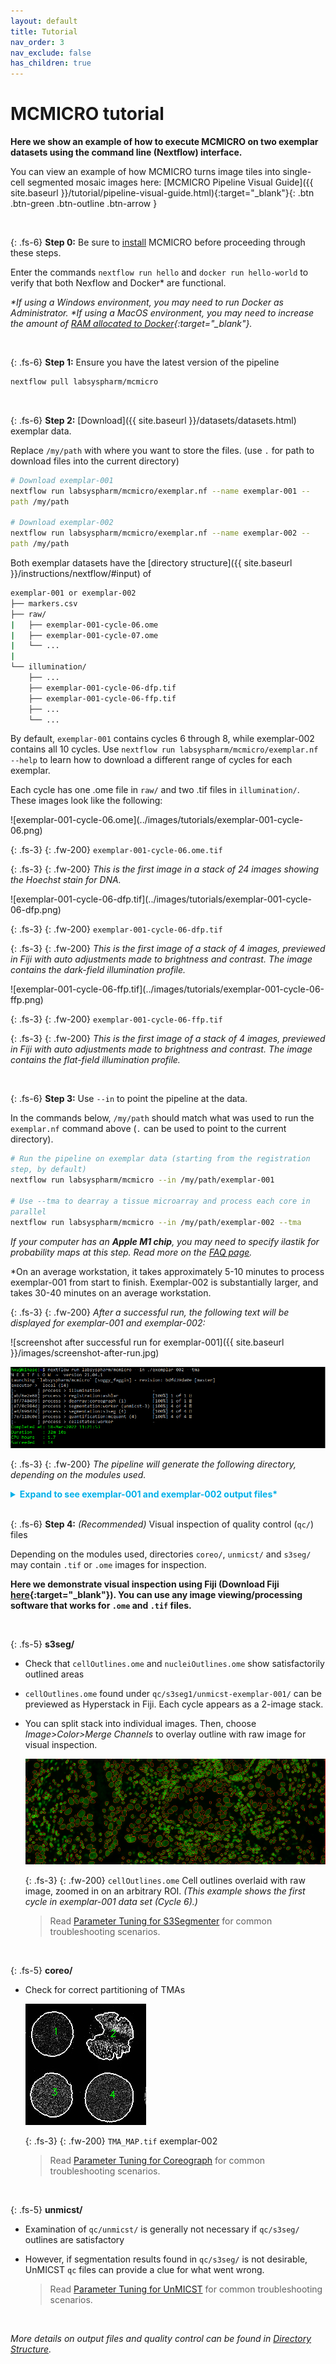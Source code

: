 ```yaml
---
layout: default
title: Tutorial
nav_order: 3
nav_exclude: false
has_children: true
---
```


# MCMICRO tutorial

**Here we show an example of how to execute MCMICRO on two exemplar datasets using the command line (Nextflow) interface.**

You can view an example of how MCMICRO turns image tiles into single-cell segmented mosaic images here: [MCMICRO Pipeline Visual Guide]({{ site.baseurl }}/tutorial/pipeline-visual-guide.html){:target="_blank"}{: .btn .btn-green .btn-outline .btn-arrow }

<br>

{: .fs-6}
 **Step 0:** Be sure to [install](../instructions/nextflow/installation.html) MCMICRO before proceeding through these steps.
 
Enter the commands `nextflow run hello` and `docker run hello-world` to verify that both Nexflow and Docker* are functional.

*\*If using a Windows environment, you may need to run Docker as Administrator.*
*\*If using a MacOS environment, you may need to increase the amount of [RAM allocated to Docker](https://docs.docker.com/desktop/mac/#resources){:target="_blank"}.*

<br>

{: .fs-6}
 **Step 1:** Ensure you have the latest version of the pipeline 

``` bash
nextflow pull labsyspharm/mcmicro
```

<br>

{: .fs-6}
**Step 2:** [Download]({{ site.baseurl }}/datasets/datasets.html) exemplar data. 

Replace `/my/path` with where you want to store the files. (use `.` for path to download files into the current directory)

``` bash
# Download exemplar-001
nextflow run labsyspharm/mcmicro/exemplar.nf --name exemplar-001 --path /my/path

# Download exemplar-002
nextflow run labsyspharm/mcmicro/exemplar.nf --name exemplar-002 --path /my/path
```

Both exemplar datasets have the [directory structure]({{ site.baseurl }}/instructions/nextflow/#input) of

``` bash
exemplar-001 or exemplar-002
├── markers.csv
├── raw/
|   ├── exemplar-001-cycle-06.ome
|   ├── exemplar-001-cycle-07.ome
|   └── ...
|   
└── illumination/
    ├── ...
    ├── exemplar-001-cycle-06-dfp.tif
    ├── exemplar-001-cycle-06-ffp.tif
    ├── ...
    └── ...
```

By default, `exemplar-001` contains cycles 6 through 8, while exemplar-002 contains all 10 cycles. Use `nextflow run labsyspharm/mcmicro/exemplar.nf --help` to learn how to download a different range of cycles for each exemplar.

Each cycle has one .ome file in `raw/` and two .tif files in `illumination/`. These images look like the following:

<div class="row">
<div class="col-xs-4 col-sm-4">
<div markdown="1">
![exemplar-001-cycle-06.ome](../images/tutorials/exemplar-001-cycle-06.png)

{: .fs-3}
{: .fw-200}
`exemplar-001-cycle-06.ome.tif`

{: .fs-3}
{: .fw-200}
*This is the first image in a stack of 24 images showing the Hoechst stain for DNA.*
</div>
</div>

<div class="col-xs-4 col-sm-4">
<div markdown="1">
![exemplar-001-cycle-06-dfp.tif](../images/tutorials/exemplar-001-cycle-06-dfp.png)

{: .fs-3}
{: .fw-200}
`exemplar-001-cycle-06-dfp.tif`

{: .fs-3}
{: .fw-200}
*This is the first image of a stack of 4 images, previewed in Fiji with auto adjustments made to brightness and contrast. The image contains the dark-field illumination profile.*
</div>
</div>

<div class="col-xs-4 col-sm-4">
<div markdown="1">
![exemplar-001-cycle-06-ffp.tif](../images/tutorials/exemplar-001-cycle-06-ffp.png)

{: .fs-3}
{: .fw-200}
`exemplar-001-cycle-06-ffp.tif`

{: .fs-3}
{: .fw-200}
*This is the first image of a stack of 4 images, previewed in Fiji with auto adjustments made to brightness and contrast. The image contains the flat-field illumination profile.*
</div>
</div>

</div>

<br>

{: .fs-6}
**Step 3:** Use `--in` to point the pipeline at the data.  

In the commands below, `/my/path` should match what was used to run the `exemplar.nf` command above (`.` can be used to point to the current directory).

``` bash
# Run the pipeline on exemplar data (starting from the registration step, by default)
nextflow run labsyspharm/mcmicro --in /my/path/exemplar-001

# Use --tma to dearray a tissue microarray and process each core in parallel
nextflow run labsyspharm/mcmicro --in /my/path/exemplar-002 --tma
```

*If your computer has an **Apple M1 chip**, you may need to specify ilastik for probability maps at this step. Read more on the [FAQ page](../instructions/faq.md#q-my-computer-has-an-apple-m1-chip-and-the-pipeline-is-failing-at-the-segmentation-step-what-can-i-do).*

*On an average workstation, it takes approximately 5-10 minutes to process exemplar-001 from start to finish. Exemplar-002 is substantially larger, and takes 30-40 minutes on an average workstation.


{: .fs-3}
{: .fw-200}
*After a successful run, the following text will be displayed for exemplar-001 and exemplar-002:*

![screenshot after successful run for exemplar-001]({{ site.baseurl }}/images/screenshot-after-run.jpg)

![screenshot after successful run for exemplar-002](../images/tutorials/exemplar-002-message.PNG)

{: .fs-3}
{: .fw-200}
*The pipeline will generate the following directory, depending on the modules used.* 

<style>
  code {
    white-space : pre-wrap !important;
    word-break: break-word;
  }
  details > summary {
    color: #00B0E9;
    font-weight: bold;
  }
</style>

<details>

<summary>Expand to see exemplar-001 and exemplar-002 output files*</summary>

<div markdown="1">
*\*`raw/` and `illumination/` contents will remain the same. They will be not elaborated on here.*
</div>

<div class="row">

<div class="col-xs-12 col-sm-6">
<div markdown="1">

``` bash
exemplar-001
├── markers.csv
├── raw/
├── illumination/
├── registration/
|  └── exemplar-001.ome
├── probability-maps/
|   └── unmicst/    
|       └── exemplar-001-pmap.tif
├── segmentation/
|   ├── cell.ome
|   └── nuclei.ome
├── quantification/
|   └── unmicst-exemplar-001_cell.csv
└── qc/
   ├── provenance/
   |   ├── quantification·mcquant(1).txt
   |   ├── quantification·mcquant(1).sh
   |   ├── reigstration·ashlar.txt
   |   ├── registration·ashlar.sh
   |   ├── segmentation·s3seg(1).txt
   |   ├── segmentation·s3seg(1).sh
   |   ├── segmentation·worker(unmicst-1).txt
   |   └── segmentation·workder(unmicst-1).sh
   ├── s3seg/
   |   └── unmicst-exemplar-001/
   |       ├── cellOutlines.ome
   |       └── nucleiOutlines.ome
   ├── unmicst/
   |   └── exemplar-001-Preview_1.tif
   └── params.yml










































```
</div>
</div>

<div class="col-xs-12 col-sm-6">
<div markdown="1">

``` bash
exemplar-002
├── markers.csv
├── raw/
├── illumination/
├── registration/
|   └── exemplar-002.ome
├── dearray/
|   ├── masks/
|   |   ├── 1_mask.tif
|   |   ├── 2_mask.tif
|   |   ├── 3_mask.tif
|   |   └── 4_mask.tif
|   ├── 1.tif
|   ├── 2.tif
|   ├── 3.tif
|   └── 4.tif
├── probability-maps/
|   └── unmicst/
|       ├── 1-pmap.tif
|       ├── 2_pmap.tif
|       ├── 3_pmap.tif
|       └── 4_pmap.tif   
├── segmentation/
|   ├── unmicst-1/
|   |   ├── cell.ome
|   |   └── nuclei.ome
|   ├── unmicst-2/
|   |   ├── cell.ome
|   |   └── nuclei.ome
|   ├── unmicst-3/
|   |   ├── cell.ome
|   |   └── nuclei.ome
|   └── unmicst-4/
|       ├── cell.ome
|       └── nuclei.ome
├── quantification/
|   ├── unmicst-1_cell.csv
|   ├── unmicst-2_cell.csv
|   ├── unmicst-3_cell.csv
|   └── unmicst-4_cell.csv
└── qc/
    ├──coreo/
    |  ├── centroidsY-X.txt
    |  └── TMA_MAP.tif
    ├── provenance/
    |   ├── dearraycoreograph(1).txt
    |   ├── dearraycoreograph(1).sh
    |   ├── quantification·mcquant(1).txt
    |   ├── quantification·mcquant(1).sh
    |   ├── ...
    |   ├── quantification·mcquant(4).txt
    |   ├── quantification·mcquant(4).sh 
    |   ├── reigstration·ashlar.txt
    |   ├── registration·ashlar.sh
    |   ├── segmentation·s3seg(1).txt
    |   ├── segmentation·s3seg(1).sh
    |   ├── ...
    |   ├── segmentation·s3seg(4).txt
    |   ├── segmentation·s3seg(4).sh 
    |   ├── segmentation·worker(unmicst-1).txt
    |   ├── segmentation·worker(unmicst-1).sh 
    |   ├── ...
    |   ├── segmentation·worker(unmicst-4).txt
    |   └── segmentation·workder(unmicst-4).sh
    ├── s3seg/
    |   └── unmicst-exemplar-001/
    |       ├── cellOutlines.ome
    |       └── nucleiOutlines.ome
    ├── unmicst/
    |   └── exemplar-001-Preview_1.tif
    └── params.yml
# Working with TMA array (using --tma flag) produces the dearray/ directory
```
</div>
</div>

</div>
</details>

<br>

{: .fs-6}
**Step 4:** *(Recommended)* Visual inspection of quality control (`qc/`) files

Depending on the modules used, directories `coreo/`, `unmicst/` and `s3seg/` may contain `.tif` or `.ome` images for inspection. 

**Here we demonstrate visual inspection using Fiji (Download Fiji [here](https://imagej.net/software/fiji/downloads){:target="_blank"}). You can use any image viewing/processing software that works for `.ome` and `.tif` files.**

<br>

{: .fs-5}
**s3seg/**  

* Check that `cellOutlines.ome` and `nucleiOutlines.ome` show satisfactorily outlined areas

* `cellOutlines.ome` found under `qc/s3seg1/unmicst-exemplar-001/` can be previewed as Hyperstack in Fiji. Each cycle appears as a 2-image stack. 
  
* You can split stack into individual images. Then, choose *Image>Color>Merge Channels* to overlay outline with raw image for visual inspection.

  ![exemplar-001-outlinemerge](../images/tutorials/exemplar-001-outlinemerge.PNG)

  {: .fs-3}
  {: .fw-200}
  `cellOutlines.ome` Cell outlines overlaid with raw image, zoomed in on an arbitrary ROI. *(This example shows the first cycle in exemplar-001 data set (Cycle 6).)*

  >Read [Parameter Tuning for S3Segmenter](../modules/s3seg.md) for common troubleshooting scenarios.

<br>

{: .fs-5}
**coreo/**

* Check for correct partitioning of TMAs

  ![TMA map](../images/tutorials/tma-map.png)

  {: .fs-3}
  {: .fw-200}
  `TMA_MAP.tif` exemplar-002

  >Read [Parameter Tuning for Coreograph](../modules/coreograph.md) for common troubleshooting scenarios.
  
<br>

{: .fs-5}
**unmicst/**

* Examination of `qc/unmicst/` is generally not necessary if `qc/s3seg/` outlines are satisfactory

* However, if segmentation results found in `qc/s3seg/` is not desirable, UnMICST `qc` files can provide a clue for what went wrong. 

  >Read [Parameter Tuning for UnMICST](../modules/unmicst.md) for common troubleshooting scenarios.

<br>

*More details on output files and quality control can be found in [Directory Structure](/instructions/nextflow/#directory-structure).*
